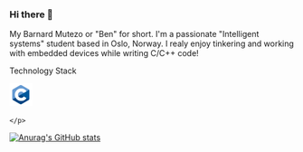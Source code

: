 ### Hi there 👋

My Barnard Mutezo or "Ben" for short. I'm a passionate "Intelligent systems" student based in Oslo, Norway. I realy enjoy tinkering and working with embedded devices while writing C/C++ code! 

Technology Stack
<div style="display: inline;">
    <p style="display: inline;">
        <a href="https://www.cprogramming.com/" target="_blank">
            <img src="https://raw.githubusercontent.com/github/explore/f3e22f0dca2be955676bc70d6214b95b13354ee8/topics/c/c.png"
                alt="c" width="40" height="40" />
        </a>
    
    
    </p>


</div>



[![Anurag's GitHub stats](https://github-readme-stats.vercel.app/api?username=benmutezo)](https://github.com/anuraghazra/github-readme-stats)
